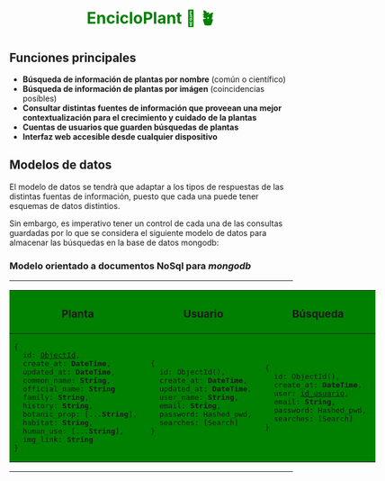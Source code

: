 <h1 style="color: green; text-align: center">EncicloPlant &#127795 🪴</h1>

## Funciones principales

 * __Búsqueda de información de plantas por nombre__ (común o científico)
 * __Búsqueda de información de plantas por imágen__ (coincidencias posíbles)
 * __Consultar distintas fuentes de información que proveean una mejor contextualización para el crecimiento y cuidado de la plantas__
 * __Cuentas de usuarios que guarden búsquedas de plantas__
 * __Interfaz web accesible desde cualquier dispositivo__

## Modelos de datos

El modelo de datos se tendrà que adaptar a los tipos de respuestas de las distintas fuentas de información, puesto que cada una puede tener esquemas de datos distintios.

Sin embargo, es imperativo tener un control de cada una de las consultas guardadas por lo que se considera el siguiente modelo de datos para almacenar las búsquedas en la base de datos mongodb:

### Modelo orientado a documentos NoSql para _mongodb_

<hr>
<table align="center" bgcolor="green" style="width: min-content">
<thead>
<th><h3>Planta</h3></th>
<th><h3>Usuario</h3></th>
<th><h3>Búsqueda</h3></th>
</thead>
<tr>
<!-- Planta -->
<td><pre>
{
  id: <a href="https://www.mongodb.com/docs/manual/reference/method/ObjectId/">ObjectId</a>, 
  create_at: <span style="font-weight: bold; ">DateTime</span>, 
  updated_at: <span style="font-weight: bold; ">DateTime</span>, 
  common_name: <span style="font-weight: bold; ">String</span>, 
  official_name: <span style="font-weight: bold; ">String</span>
  family: <span style="font-weight: bold; ">String</span>, 
  history: <span style="font-weight: bold; ">String</span>, 
  botanic_prop: [...<span style="font-weight: bold; ">String</span>], 
  habitat: <span style="font-weight: bold; ">String</span>, 
  human_use: [...<span style="font-weight: bold; ">String</span>], 
  img_link: <span style="font-weight: bold; ">String</span>
}
</pre></td>
<!-- Usuario -->
<td><pre id="usuario">
{
  id: ObjectId(), 
  create_at: <span style="font-weight: bold; ">DateTime</span>, 
  updated_at: <span style="font-weight: bold; ">DateTime</span>, 
  user_name: <span style="font-weight: bold; ">String</span>, 
  email: <span style="font-weight: bold; ">String</span>, 
  password: Hashed_pwd, 
  searches: [Search]
}
</pre></td>
<!-- Busqueda -->
<td><pre>
{
  id: ObjectId(), 
  create_at: <span style="font-weight: bold; ">DateTime</span>, 
  user: <a href="#usuario">id_usuario</a>, 
  email: <span style="font-weight: bold; ">String</span>, 
  password: Hashed_pwd, 
  searches: [Search]
}
</pre></td>
</tr>
</table>
<hr>
